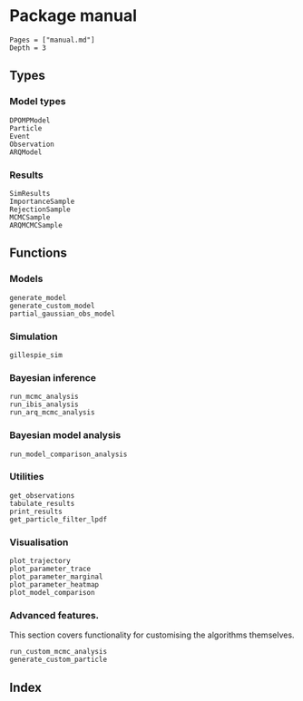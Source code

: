 # Package manual
```@contents
Pages = ["manual.md"]
Depth = 3
```

## Types

### Model types
```@docs
DPOMPModel
Particle
Event
Observation
ARQModel
```

### Results
```@docs
SimResults
ImportanceSample
RejectionSample
MCMCSample
ARQMCMCSample
```

## Functions

### Models
```@docs
generate_model
generate_custom_model
partial_gaussian_obs_model
```

### Simulation
```@docs
gillespie_sim
```

### Bayesian inference

```@docs
run_mcmc_analysis
run_ibis_analysis
run_arq_mcmc_analysis
```

### Bayesian model analysis

```@docs
run_model_comparison_analysis
```

### Utilities
```@docs
get_observations
tabulate_results
print_results
get_particle_filter_lpdf
```

### Visualisation

```@docs
plot_trajectory
plot_parameter_trace
plot_parameter_marginal
plot_parameter_heatmap
plot_model_comparison
```

### Advanced features.
This section covers functionality for customising the algorithms themselves.

```@docs
run_custom_mcmc_analysis
generate_custom_particle
```

## Index
```@index
```
